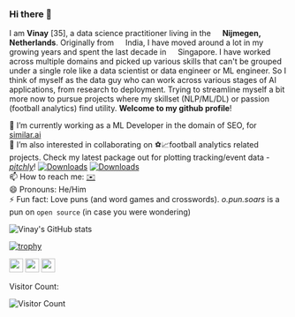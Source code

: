 ### Hi there 👋

<!--
**opunsoars/opunsoars** is a ✨ _special_ ✨ repository because its `README.md` (this file) appears on your GitHub profile.

Here are some ideas to get you started:

- 🔭 I’m currently working on ...
- 🌱 I’m currently learning ...
- 👯 I’m looking to collaborate on ...
- 🤔 I’m looking for help with ...
- 💬 Ask me about ...
- 📫 How to reach me: ...
- 😄 Pronouns: ...
- ⚡ Fun fact: ... 3909444
-->
I am **Vinay** [35], a data science practitioner living in the  <img src="https://cdn-icons-png.flaticon.com/512/206/206615.png" width="13"/> **Nijmegen, Netherlands**. Originally from <img src="https://cdn-icons-png.flaticon.com/512/206/206606.png" width="13"/> India, I have moved around a lot in my growing years and spent the last decade in <img src="https://cdn-icons-png.flaticon.com/512/555/555538.png" width="13"/> Singapore. I have worked across multiple domains and picked up various skills that can't be grouped under a single role like a data scientist or data engineer or ML engineer. So I think of myself as the data guy who can work across various stages of AI applications, from research to deployment. Trying to streamline myself a bit more now to pursue projects where my skillset (NLP/ML/DL) or passion (football analytics) find utility. **Welcome to my github profile**!  

🔭 I’m currently working as a ML Developer in the domain of SEO, for [similar.ai](https://similar.ai/)  
👯 I’m also interested in collaborating on ⚽📈football analytics related projects. Check my latest package out for plotting tracking/event data - [_pitchly_](https://github.com/opunsoars/pitchly)! [![Downloads](https://static.pepy.tech/personalized-badge/pitchly?period=total&units=international_system&left_color=black&right_color=orange&left_text=Total%20Downloads)](https://pepy.tech/project/pitchly) [![Downloads](https://img.shields.io/badge/dynamic/json.svg?label=LastMonth&url=https%3A%2F%2Fpypistats.org%2Fapi%2Fpackages%2Fpitchly%2Frecent&query=data.last_month&colorB=brightgreen)](https://pypistats.org/packages/pitchly)  
📫 How to reach me: [✉️](mailto:vinay.warrier@gmail.com)  
😄 Pronouns: He/Him  
⚡ Fun fact: Love puns (and word games and crosswords). _o.pun.soars_ is a pun on `open source` (in case you were wondering)  


![Vinay's GitHub stats](https://github-readme-stats.vercel.app/api?username=opunsoars&count_private=true&show_icons=true&theme=tokyonight)

[![trophy](https://github-profile-trophy.vercel.app/?username=opunsoars&theme=onedark)](https://github.com/ryo-ma/github-profile-trophy)


<a href="https://www.twitter.com/opunsoars"><img src="https://img.shields.io/badge/twitter-%231DA1F2.svg?&style=for-the-badge&logo=twitter&logoColor=white" height=25></a> <a href="https://www.linkedin.com/in/opunsoars"><img src="https://img.shields.io/badge/linkedin-%230077B5.svg?&style=for-the-badge&logo=linkedin&logoColor=white" height=25></a> <a href="mailto:vinay.warrier@gmail.com"><img src="https://img.shields.io/badge/email-%239D8189.svg?&style=for-the-badge&logo=mail&logoColor=white" height=25></a>

Visitor Count:

![Visitor Count](https://profile-counter.glitch.me/opunsoars/count.svg)

<br />

